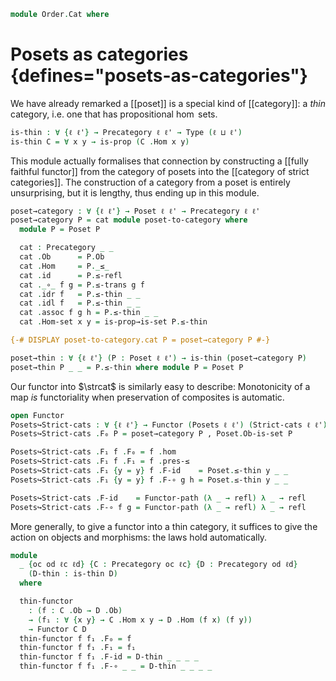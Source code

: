 <!--
```agda
open import Cat.Instances.StrictCat
open import Cat.Instances.Functor
open import Cat.Prelude

open import Order.Base

import Order.Reasoning

open Precategory
```
-->

```agda
module Order.Cat where
```

# Posets as categories {defines="posets-as-categories"}

We have already remarked a [[poset]] is a special kind of [[category]]: a
_thin_ category, i.e. one that has propositional $\hom$ sets.

```agda
is-thin : ∀ {ℓ ℓ'} → Precategory ℓ ℓ' → Type (ℓ ⊔ ℓ')
is-thin C = ∀ x y → is-prop (C .Hom x y)
```

This module actually formalises that connection by constructing a
[[fully faithful functor]] from the category of posets into the
[[category of strict categories]]. The construction of a category from a
poset is entirely unsurprising, but it is lengthy, thus ending up in
this module.

```agda
poset→category : ∀ {ℓ ℓ'} → Poset ℓ ℓ' → Precategory ℓ ℓ'
poset→category P = cat module poset-to-category where
  module P = Poset P

  cat : Precategory _ _
  cat .Ob      = P.Ob
  cat .Hom     = P._≤_
  cat .id      = P.≤-refl
  cat ._∘_ f g = P.≤-trans g f
  cat .idr f   = P.≤-thin _ _
  cat .idl f   = P.≤-thin _ _
  cat .assoc f g h = P.≤-thin _ _
  cat .Hom-set x y = is-prop→is-set P.≤-thin

{-# DISPLAY poset-to-category.cat P = poset→category P #-}

poset→thin : ∀ {ℓ ℓ'} (P : Poset ℓ ℓ') → is-thin (poset→category P)
poset→thin P _ _ = P.≤-thin where module P = Poset P
```

Our functor into $\strcat$ is similarly easy to describe: Monotonicity
of a map _is_ functoriality when preservation of composites is
automatic.

```agda
open Functor
Posets↪Strict-cats : ∀ {ℓ ℓ'} → Functor (Posets ℓ ℓ') (Strict-cats ℓ ℓ')
Posets↪Strict-cats .F₀ P = poset→category P , Poset.Ob-is-set P

Posets↪Strict-cats .F₁ f .F₀ = f .hom
Posets↪Strict-cats .F₁ f .F₁ = f .pres-≤
Posets↪Strict-cats .F₁ {y = y} f .F-id    = Poset.≤-thin y _ _
Posets↪Strict-cats .F₁ {y = y} f .F-∘ g h = Poset.≤-thin y _ _

Posets↪Strict-cats .F-id    = Functor-path (λ _ → refl) λ _ → refl
Posets↪Strict-cats .F-∘ f g = Functor-path (λ _ → refl) λ _ → refl
```

More generally, to give a functor into a thin category, it suffices to give the
action on objects and morphisms: the laws hold automatically.

```agda
module
  _ {oc od ℓc ℓd} {C : Precategory oc ℓc} {D : Precategory od ℓd}
    (D-thin : is-thin D)
  where

  thin-functor
    : (f : C .Ob → D .Ob)
    → (f₁ : ∀ {x y} → C .Hom x y → D .Hom (f x) (f y))
    → Functor C D
  thin-functor f f₁ .F₀ = f
  thin-functor f f₁ .F₁ = f₁
  thin-functor f f₁ .F-id = D-thin _ _ _ _
  thin-functor f f₁ .F-∘ _ _ = D-thin _ _ _ _
```
